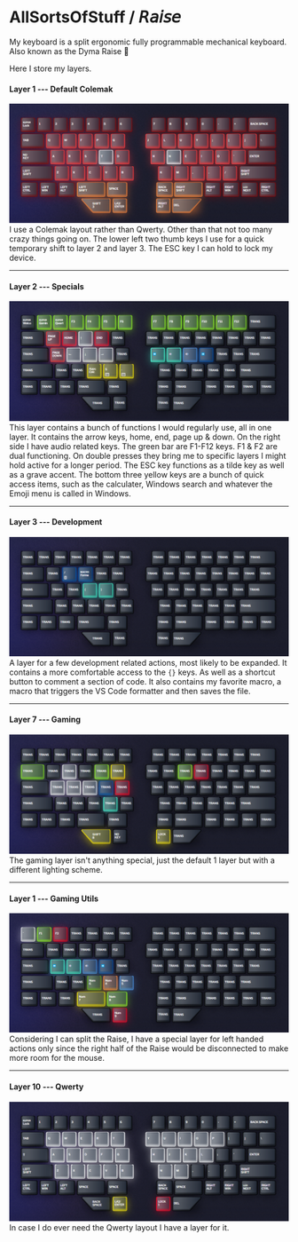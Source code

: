 
#  AllSortsOfStuff / 𝘙𝘢𝘪𝘴𝘦
My keyboard is a split ergonomic fully programmable mechanical keyboard.
Also known as the Dyma Raise 🥳

Here I store my layers.
#### Layer 1 --- Default Colemak
![Layer 1](layers/l1.png)
I use a Colemak layout rather than Qwerty. Other than that not too many crazy things going on.
The lower left two thumb keys I use for a quick temporary shift to layer 2 and layer 3.
The ESC key I can hold to lock my device.

---
#### Layer 2 --- Specials
![Layer 2](layers/l2.png)
This layer contains a bunch of functions I would regularly use, all in one layer.
It contains the arrow keys, home, end, page up & down. On the right side I have audio related keys.
The green bar are F1-F12 keys. F1 & F2 are dual functioning. On double presses they bring me to specific layers I might hold active for a longer period.
The ESC key functions as a tilde key as well as a grave accent.
The bottom three yellow keys are a bunch of quick access items, such as the calculater, Windows search and whatever the Emoji menu is called in Windows.

---
#### Layer 3 --- Development
![Layer 3](layers/l3.png)
A layer for a few development related actions, most likely to be expanded. 
It contains a more comfortable access to the `{}` keys. As well as a shortcut button to comment a section of code.
It also contains my favorite macro, a macro that triggers the VS Code formatter and then saves the file.

---
#### Layer 7 --- Gaming
![Layer 7](layers/l7.png)
The gaming layer isn't anything special, just the default 1 layer but with a different lighting scheme.

---
#### Layer 1 --- Gaming Utils
![Layer 8](layers/l8.png)
Considering I can split the Raise, I have a special layer for left handed actions only since the right half of the Raise would be disconnected to make more room for the mouse.

---
#### Layer 10 --- Qwerty
![Layer 10](layers/l10.png)
In case I do ever need the Qwerty layout I have a layer for it.